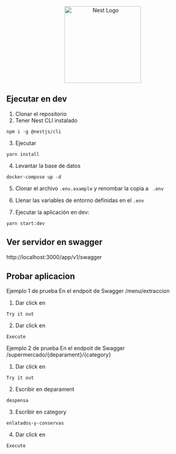 <p align="center">
  <a href="http://nestjs.com/" target="blank"><img src="https://nestjs.com/img/logo-small.svg" width="200" alt="Nest Logo" /></a>
</p>

## Ejecutar en dev  
1. Clonar el repositorio
2. Tener Nest CLI instalado
```
npm i -g @nestjs/cli
```
3. Ejecutar
```
yarn install
```
4. Levantar la base de datos
```
docker-compose up -d
```

5. Clonar el archivo ```.env.example``` y renombar la copia a ```
.env```

6. Llenar las variables de entorno definidas en el ```.env```

7. Ejecutar la aplicación en dev:
```
yarn start:dev
```

## Ver servidor en swagger
http://localhost:3000/app/v1/swagger

## Probar aplicacion
Ejemplo 1 de prueba
En el endpoit de Swagger /menu/extraccion
1. Dar click en 
```
Try it out
```
2. Dar click en 
```
Execute
```
Ejemplo 2 de prueba
En el endpoit de Swagger /supermercado/{deparament}/{category}
1. Dar click en 
```
Try it out
```
2. Escribir en deparament
```
despensa
``` 
3. Escribir en category 
```
enlatados-y-conservas
``` 
4. Dar click en 
```
Execute
```